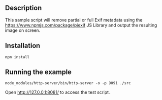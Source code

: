 ## Description

This sample script will remove partial or full Exif metadata using the https://www.npmjs.com/package/piexif JS Library and output the resulting image on screen.

## Installation

```
npm install
```

## Running the example

```
node_modules/http-server/bin/http-server -o -p 9091 ./src
```

Open http://127.0.0.1:8081/ to access the test script.
